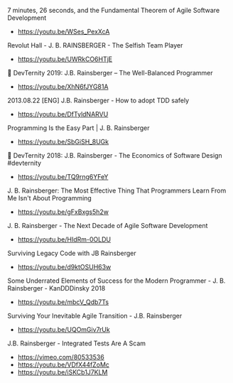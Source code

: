 7 minutes, 26 seconds, and the Fundamental Theorem of Agile Software Development
* https://youtu.be/WSes_PexXcA

Revolut Hall - J. B. RAINSBERGER - The Selfish Team Player
* https://youtu.be/UWRkCO6HTjE

🚀 DevTernity 2019: J.B. Rainsberger – The Well-Balanced Programmer
* https://youtu.be/XhN6fJYG81A

2013.08.22 [ENG] J.B. Rainsberger - How to adopt TDD safely
* https://youtu.be/DfTyldNARVU

Programming Is the Easy Part | J. B. Rainsberger
* https://youtu.be/SbGiSH_8UGk

🚀 DevTernity 2018: J.B. Rainsberger - The Economics of Software Design #devternity
* https://youtu.be/TQ9rng6YFeY

J. B. Rainsberger: The Most Effective Thing That Programmers Learn From Me Isn't About Programming
* https://youtu.be/gFxBxgs5h2w

J. B. Rainsberger - The Next Decade of Agile Software Development
* https://youtu.be/HIdRm-0OLDU

Surviving Legacy Code with JB Rainsberger
* https://youtu.be/d9ktOSUH63w

Some Underrated Elements of Success for the Modern Programmer - J. B. Rainsberger - KanDDDinsky 2018
* https://youtu.be/mbcV_Qdb7Ts

Surviving Your Inevitable Agile Transition - J.B. Rainsberger
* https://youtu.be/UQOmGiv7rUk

J.B. Rainsberger - Integrated Tests Are A Scam
* https://vimeo.com/80533536
* https://youtu.be/VDfX44fZoMc
* https://youtu.be/iSKCb1J7KLM
